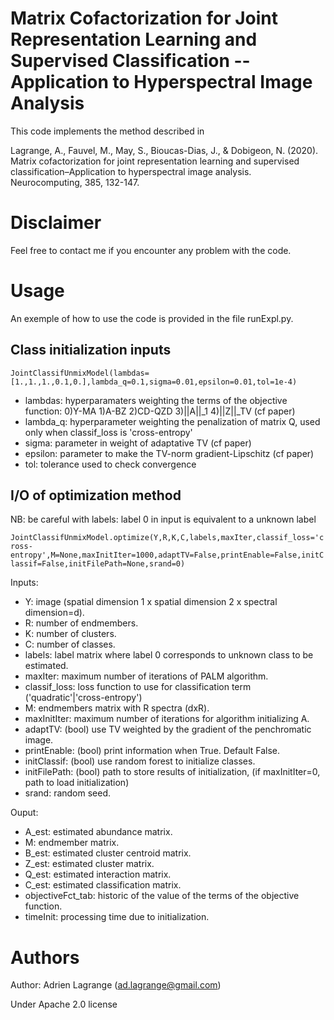 # Matrix Cofactorization for Joint Representation Learning and Supervised Classification -- Application to Hyperspectral Image Analysis

This code implements the method described in

Lagrange, A., Fauvel, M., May, S., Bioucas-Dias, J., & Dobigeon, N. (2020). Matrix cofactorization for joint representation learning and supervised classification–Application to hyperspectral image analysis. Neurocomputing, 385, 132-147.

# Disclaimer

Feel free to contact me if you encounter any problem with the code.

# Usage
An exemple of how to use the code is provided in the file runExpl.py.

## Class initialization inputs

`JointClassifUnmixModel(lambdas=[1.,1.,1.,0.1,0.],lambda_q=0.1,sigma=0.01,epsilon=0.01,tol=1e-4)`

- lambdas:  hyperparamaters weighting the terms of the objective function: 0)Y-MA 1)A-BZ 2)CD-QZD 3)||A||\_1 4)||Z||\_TV (cf paper)
- lambda_q: hyperparameter weighting the penalization of matrix Q, used only when classif_loss is 'cross-entropy'
- sigma:    parameter in weight of adaptative TV (cf paper)
- epsilon:  parameter to make the TV-norm gradient-Lipschitz (cf paper)
- tol:      tolerance used to check convergence


## I/O of optimization method
NB: be careful with labels: label 0 in input is equivalent to a unknown label

`JointClassifUnmixModel.optimize(Y,R,K,C,labels,maxIter,classif_loss='cross-entropy',M=None,maxInitIter=1000,adaptTV=False,printEnable=False,initClassif=False,initFilePath=None,srand=0)`

Inputs:
  - Y:            image (spatial dimension 1 x spatial dimension 2 x spectral dimension=d).
  - R:            number of endmembers.
  - K:            number of clusters.
  - C:            number of classes.
  - labels:       label matrix where label 0 corresponds to unknown class to be estimated.
  - maxIter:      maximum number of iterations of PALM algorithm.
  - classif_loss: loss function to use for classification term ('quadratic'|'cross-entropy')
  - M:            endmembers matrix with R spectra (dxR).
  - maxInitIter:  maximum number of iterations for algorithm initializing A.
  - adaptTV:      (bool) use TV weighted by the gradient of the penchromatic image.
  - printEnable:  (bool) print information when True. Default False.
  - initClassif:  (bool) use random forest to initialize classes.
  - initFilePath: (bool) path to store results of initialization, (if maxInitIter=0, path to load initialization)
  - srand:        random seed.

Ouput:
  - A_est:            estimated abundance matrix.
  - M:                endmember matrix.
  - B_est:            estimated cluster centroid matrix.
  - Z_est:            estimated cluster matrix.
  - Q_est:            estimated interaction matrix.
  - C_est:            estimated classification matrix.
  - objectiveFct_tab: historic of the value of the terms of the objective function.
  - timeInit:         processing time due to initialization.

# Authors
Author: Adrien Lagrange (ad.lagrange@gmail.com)

Under Apache 2.0 license
